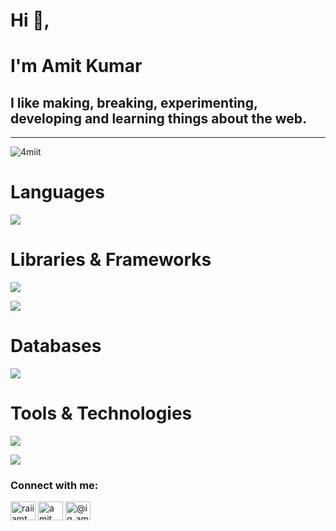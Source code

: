 <h1 align="left">Hi 👋,</h1>
<h1>I'm Amit Kumar</h1>
  
<h2>I like making, breaking, experimenting, developing and learning things about the web.</h2>


---------------------------------------------------------------------------------------------------------------------------------------------------------------------------------------------------------------------


<p align="left"> <img src="https://komarev.com/ghpvc/?username=4miit&label=Profile%20views&color=0e75b6&style=flat" alt="4miit" /> </p>

# Languages
<p align="left">
  <a href="https://skillicons.dev">
    <img src="https://skillicons.dev/icons?i=javascript,typescript" />
  </a>
</p>

# Libraries & Frameworks 
<p align="left">
  <a href="https://skillicons.dev">
    <img src="https://skillicons.dev/icons?i=react,express,next,tailwind" />
  </a>
</p>
<p align="left">
  <a href="https://skillicons.dev">
    <img src="https://skillicons.dev/icons?i=bootstrap,redux" />
  </a>
</p>

# Databases
<p align="left">
  <a href="https://skillicons.dev">
    <img src="https://skillicons.dev/icons?i=mysql,mongodb,prisma" />
  </a>
</p>

# Tools & Technologies
<p align="left">
  <a href="https://skillicons.dev">
    <img src="https://skillicons.dev/icons?i=nodejs,git,docker,vercel" />
  </a>
</p>
<p align="left">
  <a href="https://skillicons.dev">
    <img src="https://skillicons.dev/icons?i=aws,kubernetes,redis" />
  </a>
</p>



<h3 align="left">Connect with me:</h3>
<p align="left">
<a href="https://twitter.com/raiiamt" target="blank"><img align="center" src="https://raw.githubusercontent.com/rahuldkjain/github-profile-readme-generator/master/src/images/icons/Social/twitter.svg" alt="raiiamt" height="30" width="40" /></a>
<a href="https://linkedin.com/in/amit kumar" target="blank"><img align="center" src="https://raw.githubusercontent.com/rahuldkjain/github-profile-readme-generator/master/src/images/icons/Social/linked-in-alt.svg" alt="amit kumar" height="30" width="40" /></a>
<a href="https://instagram.com/@ig_amitrai" target="blank"><img align="center" src="https://raw.githubusercontent.com/rahuldkjain/github-profile-readme-generator/master/src/images/icons/Social/instagram.svg" alt="@ig_amitrai" height="30" width="40" /></a>
</p>



